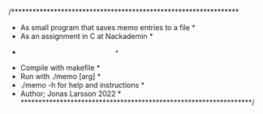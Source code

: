 /****************************************************************
* As small program that saves memo entries to a file		* 
* As an assignment in C at Nackademin				*
*								*
* Compile with makefile						*
* Run with ./memo [arg]						*
* ./memo -h for help and instructions				*
* Author; Jonas Larsson 2022					*
*****************************************************************/
